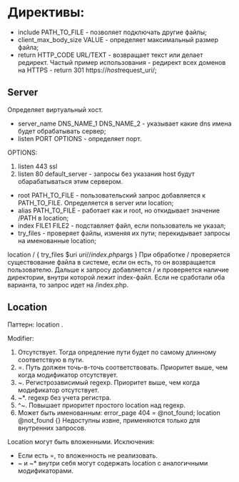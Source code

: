 # Директивы:

- include PATH_TO_FILE - позволяет подключать другие файлы;
- client_max_body_size VALUE - определяет максимальный размер файла;
- return HTTP_CODE URL/TEXT - возвращает текст или делает редирект. Частый пример использования - редирект всех доменов на HTTPS - return 301 https://$host$request_uri/;

## Server

Определяет виртуальный хост.

- server_name DNS_NAME_1 DNS_NAME_2 - указывает какие dns имена будет обрабатывать сервер;
- listen PORT OPTIONS - определяет порт.

OPTIONS:

1. listen 443 ssl
2. listen 80 default_server - запросы без указания host будут обарабатываться этим сервером.

- root PATH_TO_FILE - пользовательский запрос добавляется к PATH_TO_FILE. Определяется в server или location;
- alias PATH_TO_FILE - работает как и root, но откидывает значение /PATH в location;
- index FILE1 FILE2 - подставляет файл, если пользователь не указал;
- try_files - проверяет файлы, изменяя их пути; перекидывает запросы на именованные location;

location / {
    try_files $uri $uri/ /index.php$args
}
При обработке / проверяется существование файла в системе, если он есть, то он возвращается пользователю. Дальше к запросу добавляется / и проверяется наличие директории, внутри которой лежит index-файл. Если не сработали оба варианта, то запрос идет на /index.php.

## Location

Паттерн: location <modifier> <prefix>.

Modifier:

1. Отсутствует. Тогда опредление пути будет по самому длинному соответствую в пути.
2. =. Путь должен точь-в-точь соответствовать. Приоритет выше, чем когда модификатор отсутствует.
3. ~. Регистрозависимый regexp. Приоритет выше, чем когда модификатор отсутствует.
4. ~*. regexp без учета регистра.
5. ^~. Повышает приоритет простого location над regexp.
6. Может быть именованным:
error_page 404 = @not_found;
location @not_found {}
Недоступны извне, применяются только для внутренних запросов.

Location могут быть вложенными. Исключения:

- Если есть =, то вложенность не реализовать.
- ~ и ~* внутри себя могут содержать location с аналогичными модификаторами. 